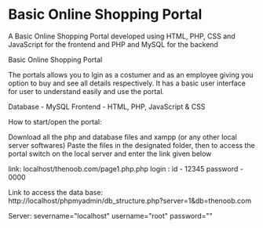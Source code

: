 # Basic Online Shopping Portal
A Basic Online Shopping Portal developed using HTML, PHP, CSS and JavaScript for the frontend and PHP and MySQL for the backend

Basic Online Shopping Portal

The portals allows you to lgin as a costumer and as an employee giving you option to buy and see all details respectively. It has a basic user interface for user to understand easily and use the portal.

Database - MySQL Frontend - HTML, PHP, JavaScript & CSS

How to start/open the portal:

Download all the php and database files and xampp (or any other local server softwares) Paste the files in the designated folder, then to access the portal switch on the local server and enter the link given below

link: localhost/thenoob.com/page1.php.php login : id - 12345 password - 0000

Link to access the data base: http://localhost/phpmyadmin/db_structure.php?server=1&db=thenoob.com

Server: severname="localhost" username="root" password=""
